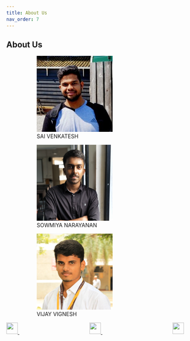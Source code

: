 ```yaml
---
title: About Us
nav_order: 7
---
```

## About Us


<figure>
<figure>
  <img src="assets/sai.jpeg" alt="SAI VENKATESH"/>
  <figcaption>SAI VENKATESH</figcaption>
</figure>  <figure>
  <img src="assets/sowmi.png" alt="SOWMIYA NARAYANAN"/>
  <figcaption>SOWMIYA NARAYANAN</figcaption>
</figure>  <figure>
  <img src="assets/vijay.png" alt="VIJAY VIGNESH"/>
  <figcaption>VIJAY VIGNESH</figcaption>
</figure>
</figure>


<a href="https://www.linkedin.com/in/sai-venkatesh/" target="_blank">
    <img width="30" height="30" src="{{ '/assets/linkedln.svg' | relative_url }}">
</a>&nbsp;&nbsp;&nbsp;&nbsp;&nbsp;&nbsp;&nbsp;&nbsp;&nbsp;&nbsp;&nbsp;&nbsp;&nbsp;&nbsp;&nbsp;&nbsp;&nbsp;&nbsp;&nbsp;&nbsp;&nbsp;&nbsp;&nbsp;&nbsp;&nbsp;&nbsp;&nbsp;&nbsp;&nbsp;&nbsp;&nbsp;&nbsp;&nbsp;&nbsp;&nbsp;&nbsp;&nbsp;&nbsp;&nbsp;&nbsp;&nbsp;&nbsp;&nbsp;&nbsp;&nbsp;&nbsp;
<a href="'https://www.linkedin.com/in/sowmiyanarayanan-g/" target="_blank">
    <img width="30" height="30" src="{{ '/assets/linkedln.svg' | relative_url }}">
</a>&nbsp;&nbsp;&nbsp;&nbsp;&nbsp;&nbsp;&nbsp;&nbsp;&nbsp;&nbsp;&nbsp;&nbsp;&nbsp;&nbsp;&nbsp;&nbsp;&nbsp;&nbsp;&nbsp;&nbsp;&nbsp;&nbsp;&nbsp;&nbsp;&nbsp;&nbsp;&nbsp;&nbsp;&nbsp;&nbsp;&nbsp;&nbsp;&nbsp;&nbsp;&nbsp;&nbsp;&nbsp;&nbsp;&nbsp;&nbsp;&nbsp;&nbsp;&nbsp;&nbsp;&nbsp;&nbsp;
<a href="https://www.linkedin.com/in/vijay-vignesh-0002/" target="_blank">
    <img width="30" height="30" src="{{ '/assets/linkedln.svg' | relative_url }}">
</a>